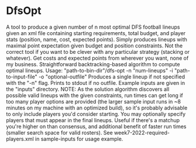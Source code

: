# DfsOpt
A tool to produce a given number of n most optimal DFS football lineups given
an xml file containing starting requirements, total budget, and player stats 
(position, name, cost, expected points). Simply produces lineups with maximal
point expectation given budget and position constraints. Not the correct tool
if you want to be clever with any particular strategy (stacking or whatever).
Get costs and expected points from wherever you want, none of my business.
Straightforward backtracking-based algorithm to compute optimal lineups.
Usage: "path-to-bin-dir"/dfs-opt -n "num-lineups" -i "path-to-input-file" -o "optional-outfile"
Produces a single lineup if not specified with the "-n" flag. 
Prints to stdout if no outfile. Example inputs are given in the "inputs" directory.
NOTE: As the solution algorithm discovers all possible valid lineups with the given
constraints, run times can get long if too many player options are provided (the larger
sample input runs in ~8 minutes on my machine with an optimized build), so it's
probably advisable to only include players you'd consider starting.
You may optionally specify players that must appear in the final lineups.
Useful if there's a matchup you're higher on than consensus, and additional benefit
of faster run times (smaller search space for valid rosters). See week7-2022-required-players.xml
in sample-inputs for usage example.
